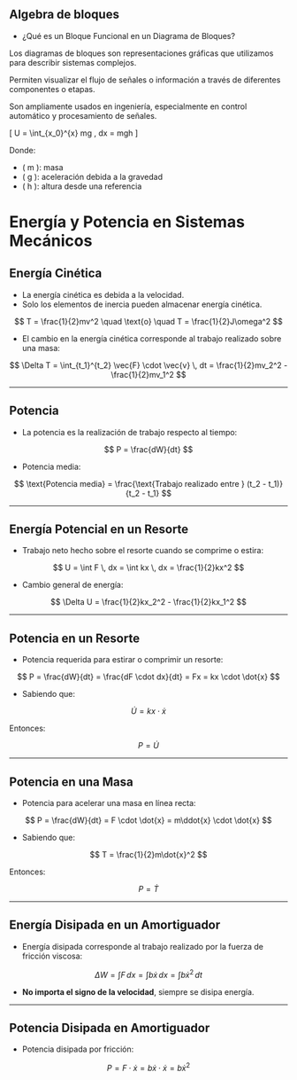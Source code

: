 ## Algebra de bloques
- ¿Qué es un Bloque Funcional en un Diagrama de Bloques?

Los diagramas de bloques son representaciones gráficas que utilizamos para describir sistemas complejos.

Permiten visualizar el flujo de señales o información a través de diferentes componentes o etapas.

Son ampliamente usados en ingeniería, especialmente en control automático y procesamiento de señales.

\[ U = \int_{x_0}^{x} mg \, dx = mgh \]

Donde:
- \( m \): masa
- \( g \): aceleración debida a la gravedad
- \( h \): altura desde una referencia
  
# Energía y Potencia en Sistemas Mecánicos

## Energía Cinética

- La energía cinética es debida a la velocidad.
- Solo los elementos de inercia pueden almacenar energía cinética.

$$
T = \frac{1}{2}mv^2 \quad \text{o} \quad T = \frac{1}{2}J\omega^2
$$

- El cambio en la energía cinética corresponde al trabajo realizado sobre una masa:

$$
\Delta T = \int_{t_1}^{t_2} \vec{F} \cdot \vec{v} \, dt = \frac{1}{2}mv_2^2 - \frac{1}{2}mv_1^2
$$

---

## Potencia

- La potencia es la realización de trabajo respecto al tiempo:

$$
P = \frac{dW}{dt}
$$

- Potencia media:

$$
\text{Potencia media} = \frac{\text{Trabajo realizado entre } (t_2 - t_1)}{t_2 - t_1}
$$

---

## Energía Potencial en un Resorte

- Trabajo neto hecho sobre el resorte cuando se comprime o estira:

$$
U = \int F \, dx = \int kx \, dx = \frac{1}{2}kx^2
$$

- Cambio general de energía:

$$
\Delta U = \frac{1}{2}kx_2^2 - \frac{1}{2}kx_1^2
$$

---

## Potencia en un Resorte

- Potencia requerida para estirar o comprimir un resorte:

$$
P = \frac{dW}{dt} = \frac{dF \cdot dx}{dt} = Fx = kx \cdot \dot{x}
$$

- Sabiendo que:

$$
\dot{U} = kx \cdot \dot{x}
$$

Entonces:

$$
P = \dot{U}
$$

---

## Potencia en una Masa

- Potencia para acelerar una masa en línea recta:

$$
P = \frac{dW}{dt} = F \cdot \dot{x} = m\ddot{x} \cdot \dot{x}
$$

- Sabiendo que:

$$
T = \frac{1}{2}m\dot{x}^2
$$

Entonces:

$$
P = \dot{T}
$$

---

## Energía Disipada en un Amortiguador

- Energía disipada corresponde al trabajo realizado por la fuerza de fricción viscosa:

$$
\Delta W = \int F \, dx = \int b\dot{x} \, dx = \int b\dot{x}^2 \, dt
$$

- **No importa el signo de la velocidad**, siempre se disipa energía.

---

## Potencia Disipada en Amortiguador

- Potencia disipada por fricción:

$$
P = F \cdot \dot{x} = b\dot{x} \cdot \dot{x} = b\dot{x}^2
$$
